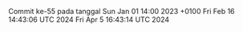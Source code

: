 Commit ke-55 pada tanggal Sun Jan 01 14:00 2023 +0100
Fri Feb 16 14:43:06 UTC 2024
Fri Apr  5 16:43:14 UTC 2024
